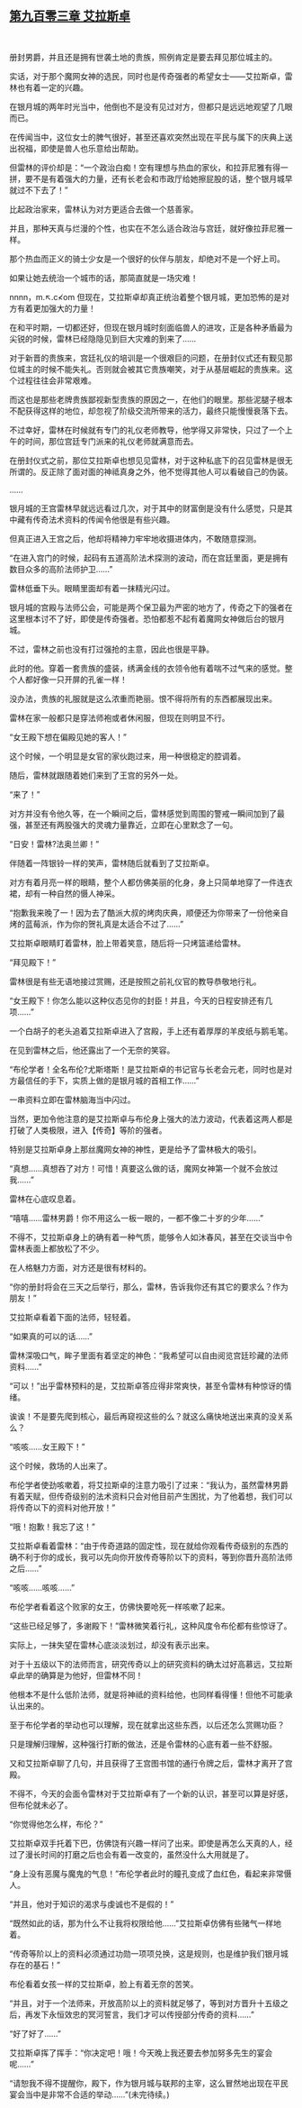 ## [第九百零三章 艾拉斯卓](https://www.xxbiquge.com/11_11222/9026680.html)
﻿

  册封男爵，并且还是拥有世袭土地的贵族，照例肯定是要去拜见那位城主的。

  实话，对于那个魔网女神的选民，同时也是传奇强者的希望女士——艾拉斯卓，雷林也有着一定的兴趣。

  在银月城的两年时光当中，他倒也不是没有见过对方，但都只是远远地观望了几眼而已。

  在传闻当中，这位女士的脾气很好，甚至还喜欢突然出现在平民与属下的庆典上送出祝福，即使是兽人也乐意给出帮助。

  但雷林的评价却是：“一个政治白痴！空有理想与热血的家伙，和拉菲尼雅有得一拼，要不是有着强大的力量，还有长老会和市政厅给她擦屁股的话，整个银月城早就过不下去了！”

  比起政治家来，雷林认为对方更适合去做一个慈善家。

  并且，那种天真与烂漫的个性，也实在不怎么适合政治与宫廷，就好像拉菲尼雅一样。

  那个热血而正义的骑士少女是一个很好的伙伴与朋友，却绝对不是一个好上司。

  如果让她去统治一个城市的话，那简直就是一场灾难！

  nnnn，m.↖.c≮om 但现在，艾拉斯卓却真正统治着整个银月城，更加恐怖的是对方有着更加强大的力量！

  在和平时期，一切都还好，但现在银月城时刻面临兽人的进攻，正是各种矛盾最为尖锐的时候，雷林已经隐隐见到巨大灾难的到来了……

  对于新晋的贵族来，宫廷礼仪的培训是一个很艰巨的问题，在册封仪式还有觐见那位城主的时候不能失礼。否则就会被其它贵族嘲笑，对于从基层崛起的贵族来。这个过程往往会非常艰难。

  而这也是那些老牌贵族鄙视新型贵族的原因之一，在他们的眼里。那些泥腿子根本不配获得这样的地位，却忽视了阶级交流所带来的活力，最终只能慢慢衰落下去。

  不过幸好，雷林在时候就有专门的礼仪老师教导，他学得又非常快，只过了一个上午的时间，那位宫廷专门派来的礼仪老师就满意而去。

  在册封仪式之前，那位艾拉斯卓也想见见雷林，对于这种私底下的召见雷林是很无所谓的。反正除了面对面的神祗真身之外，他不觉得其他人可以看破自己的伪装。

  ……

  银月城的王宫雷林早就远远看过几次，对于其中的财富倒是没有什么感觉，只是其中藏有传奇法术资料的传闻令他很是有些兴趣。

  但真正进入王宫之后，他却将精神力牢牢地收摄进体内，不敢随意探测。

  “在进入宫门的时候，起码有五道高阶法术探测的波动，而在宫廷里面，更是拥有数目众多的高阶法师护卫……”

  雷林低垂下头。眼睛里面却有着一抹精光闪过。

  银月城的宫殿与法师公会，可能是两个保卫最为严密的地方了，传奇之下的强者在这里根本讨不了好，即使是传奇强者。恐怕都惹不起有着魔网女神做后台的银月城。

  不过，雷林之前也没有打过强抢的主意，因此也很是平静。

  此时的他。穿着一套贵族的盛装，绣满金线的衣领令他有着喘不过气来的感觉。整个人都好像一只开屏的孔雀一样！

  没办法，贵族的礼服就是这么浓重而艳丽。恨不得将所有的东西都展现出来。

  雷林在家一般都只是穿法师袍或者休闲服，但现在则明显不行。

  “女王殿下想在偏殿见她的客人！”

  这个时候，一个明显是女官的家伙跑过来，用一种很稳定的腔调着。

  随后，雷林就跟随着她们来到了王宫的另外一处。

  “来了！”

  对方并没有令他久等，在一个瞬间之后，雷林感觉到周围的警戒一瞬间加到了最强，甚至还有两股强大的灵魂力量靠近，立即在心里默念了一句。

  “日安！雷林?法奥兰卿！”

  伴随着一阵银铃一样的笑声，雷林随后就看到了艾拉斯卓。

  对方有着月亮一样的眼睛，整个人都仿佛美丽的化身，身上只简单地穿了一件连衣裙，却有一种自然的慑人神采。

  “抱歉我来晚了一！因为去了酷派大叔的烤肉庆典，顺便还为你带来了一份他亲自烤的蓝莓派，作为你的贺礼真是太适合不过了……”

  艾拉斯卓眼睛盯着雷林，脸上带着笑意，随后将一只烤篮递给雷林。

  “拜见殿下！”

  雷林很是有些无语地接过赏赐，还是按照之前礼仪官的教导恭敬地行礼。

  “女王殿下！你怎么能以这种仪态见你的封臣！并且，今天的日程安排还有几项……”

  一个白胡子的老头追着艾拉斯卓进入了宫殿，手上还有着厚厚的羊皮纸与鹅毛笔。

  在见到雷林之后，他还露出了一个无奈的笑容。

  “布伦学者！全名布伦?尤斯塔斯！是艾拉斯卓的书记官与长老会元老，同时也是对方最信任的手下，实质上做的是银月城的首相工作……”

  一串资料立即在雷林脑海当中闪过。

  当然，更加令他注意的是艾拉斯卓与布伦身上强大的法力波动，代表着这两人都是打破了人类极限，进入【传奇】等阶的强者。

  特别是艾拉斯卓身上那丝魔网女神的神性，更是给予了雷林极大的吸引。

  “真想……真想吞了对方！可惜！真要这么做的话，魔网女神第一个就不会放过我……”

  雷林在心底叹息着。

  “嘻嘻……雷林男爵！你不用这么一板一眼的，一都不像二十岁的少年……”

  不得不，艾拉斯卓身上的确有着一种气质，能够令人如沐春风，甚至在交谈当中令雷林表面上都放松了不少。

  在人格魅力方面，对方还是很有材料的。

  “你的册封将会在三天之后举行，那么，雷林，告诉我你还有其它的要求么？作为朋友！”

  艾拉斯卓看着下面的法师，轻轻着。

  “如果真的可以的话……”

  雷林深吸口气，眸子里面有着坚定的神色：“我希望可以自由阅览宫廷珍藏的法师资料……”

  “可以！”出乎雷林预料的是，艾拉斯卓答应得非常爽快，甚至令雷林有种惊讶的情绪。

  诶诶！不是要先爬到核心，最后再窥视这些的么？就这么痛快地送出来真的没关系么？

  “咳咳……女王殿下！”

  这个时候，救场的人出来了。

  布伦学者使劲咳嗽着，将艾拉斯卓的注意力吸引了过来：“我认为，虽然雷林男爵有着天赋，但传奇级别的法术资料只会对他目前产生困扰，为了他着想，我们可以将传奇以下的资料对他开放！”

  “哦！抱歉！我忘了这！”

  艾拉斯卓看着雷林：“由于传奇道路的固定性，现在就给你观看传奇级别的东西的确不利于你的成长，我可以先向你开放传奇等阶以下的资料，等到你晋升高阶法师之后……”

  “咳咳……咳咳……”

  布伦学者看着这个败家的女王，仿佛快要呛死一样咳嗽了起来。

  “这些已经足够了，多谢殿下！”雷林微笑着行礼，这种风度令布伦都有些惊讶了。

  实际上，一抹失望在雷林心底淡淡划过，却没有表示出来。

  对于十五级以下的法师而言，研究传奇以上的研究资料的确太过好高慕远，艾拉斯卓此举的确算是为他好，但雷林不同！

  他根本不是什么低阶法师，就是将神祗的资料给他，也同样看得懂！但他不可能承认出来的。

  至于布伦学者的举动也可以理解，现在就拿出这些东西，以后还怎么赏赐功臣？

  只是理解归理解，这种强行打断的做法，还是令雷林的心底有着一些不舒服。

  又和艾拉斯卓聊了几句，并且获得了王宫图书馆的通行令牌之后，雷林才离开了宫殿。

  不得不，今天的会面令雷林对于艾拉斯卓有了一个新的认识，甚至可以算是好感，但布伦就未必了。

  “你觉得他怎么样，布伦？”

  艾拉斯卓双手托着下巴，仿佛饶有兴趣一样问了出来。即使是再怎么天真的人，经过了漫长时间的打磨之后也会有着一改变的，虽然没什么大用就是了。

  “身上没有恶魔与魔鬼的气息！”布伦学者此时的瞳孔变成了血红色，看起来非常慑人。

  “并且，他对于知识的渴求与虔诚也不是假的！”

  “既然如此的话，那为什么不让我将权限给他……”艾拉斯卓仿佛有些赌气一样地着。

  “传奇等阶以上的资料必须通过功勋一项项兑换，这是规则，也是维护我们银月城存在的基石！”

  布伦看着女孩一样的艾拉斯卓，脸上有着无奈的苦笑。

  “并且，对于一个法师来，开放高阶以上的资料就足够了，等到对方晋升十五级之后，再发下永恒效忠的冥河誓言，我们才可以传授部分传奇的资料……”

  “好了好了……”

  艾拉斯卓挥了挥手：“你决定吧！哦！今天晚上我还要去参加努多先生的宴会呢……”

  “请恕我不得不提醒你，殿下，作为银月城与联邦的主宰，这么冒然地出现在平民宴会当中是非常不合适的举动……”(未完待续。)
